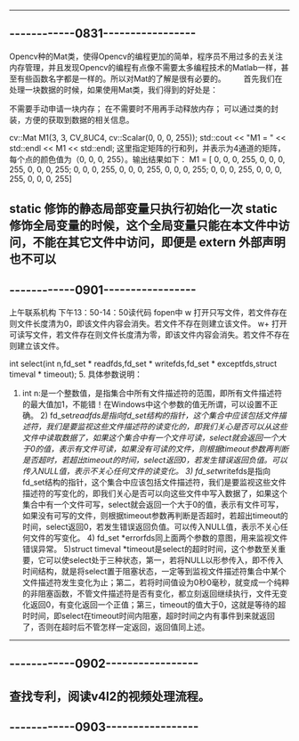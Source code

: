 ---------------------------------
------------0831-----------------
---------------------------------
Opencv种的Mat类，使得Opencv的编程更加的简单，程序员不用过多的去关注内存管理，并且发现Opencv的编程有点像不需要太多编程技术的Matlab一样，甚至有些函数名字都是一样的。所以对Mat的了解是很有必要的。
  首先我们在处理一块数据的时候，如果使用Mat类，我们得到的好处是：

不需要手动申请一块内存；
在不需要时不用再手动释放内存；
可以通过类的封装，方便的获取到数据的相关信息。

cv::Mat M1(3, 3, CV_8UC4, cv::Scalar(0, 0, 0, 255));
std::cout << "M1 = " << std::endl << M1 << std::endl;
这里指定矩阵的行和列，并表示为4通道的矩阵，每个点的颜色值为（0, 0, 0, 255）。输出结果如下：
M1 =
[ 0, 0, 0, 255, 0, 0, 0, 255, 0, 0, 0, 255;
0, 0, 0, 255, 0, 0, 0, 255, 0, 0, 0, 255;
0, 0, 0, 255, 0, 0, 0, 255, 0, 0, 0, 255]


static 修饰的静态局部变量只执行初始化一次
static 修饰全局变量的时候，这个全局变量只能在本文件中访问，不能在其它文件中访问，即便是 extern 外部声明也不可以
---------------------------------
------------0901-----------------
---------------------------------
上午联系机构
下午13：50-14：50读代码
fopen中
w 打开只写文件，若文件存在则文件长度清为0，即该文件内容会消失。若文件不存在则建立该文件。
w+ 打开可读写文件，若文件存在则文件长度清为零，即该文件内容会消失。若文件不存在则建立该文件。

int select(int n,fd_set * readfds,fd_set * writefds,fd_set * exceptfds,struct timeval * timeout);
5. 具体参数说明：
   1) int n:是一个整数值，是指集合中所有文件描述符的范围，即所有文件描述符的最大值加1，不能错！在Windows中这个参数的值无所谓，可以设置不正确。
    2) fd_set*readfds是指向fd_set结构的指针，这个集合中应该包括文件描述符，我们是要监视这些文件描述符的读变化的，即我们关心是否可以从这些文件中读取数据了，如果这个集合中有一个文件可读，select就会返回一个大于0的值，表示有文件可读，如果没有可读的文件，则根据timeout参数再判断是否超时，若超出timeout的时间，select返回0，若发生错误返回负值。可以传入NULL值，表示不关心任何文件的读变化。
     3) fd_set*writefds是指向fd_set结构的指针，这个集合中应该包括文件描述符，我们是要监视这些文件描述符的写变化的，即我们关心是否可以向这些文件中写入数据了，如果这个集合中有一个文件可写，select就会返回一个大于0的值，表示有文件可写，如果没有可写的文件，则根据timeout参数再判断是否超时，若超出timeout的时间，select返回0，若发生错误返回负值。可以传入NULL值，表示不关心任何文件的写变化。
     4) fd_set *errorfds同上面两个参数的意图，用来监视文件错误异常。
     5)struct timeval *timeout是select的超时时间，这个参数至关重要，它可以使select处于三种状态，第一，若将NULL以形参传入，即不传入时间结构，就是将select置于阻塞状态，一定等到监视文件描述符集合中某个文件描述符发生变化为止；第二，若将时间值设为0秒0毫秒，就变成一个纯粹的非阻塞函数，不管文件描述符是否有变化，都立刻返回继续执行，文件无变化返回0，有变化返回一个正值；第三，timeout的值大于0，这就是等待的超时时间，即select在timeout时间内阻塞，超时时间之内有事件到来就返回了，否则在超时后不管怎样一定返回，返回值同上述。
---------------------------------
------------0902-----------------
---------------------------------
查找专利，阅读v4l2的视频处理流程。
---------------------------------
------------0903-----------------
---------------------------------

